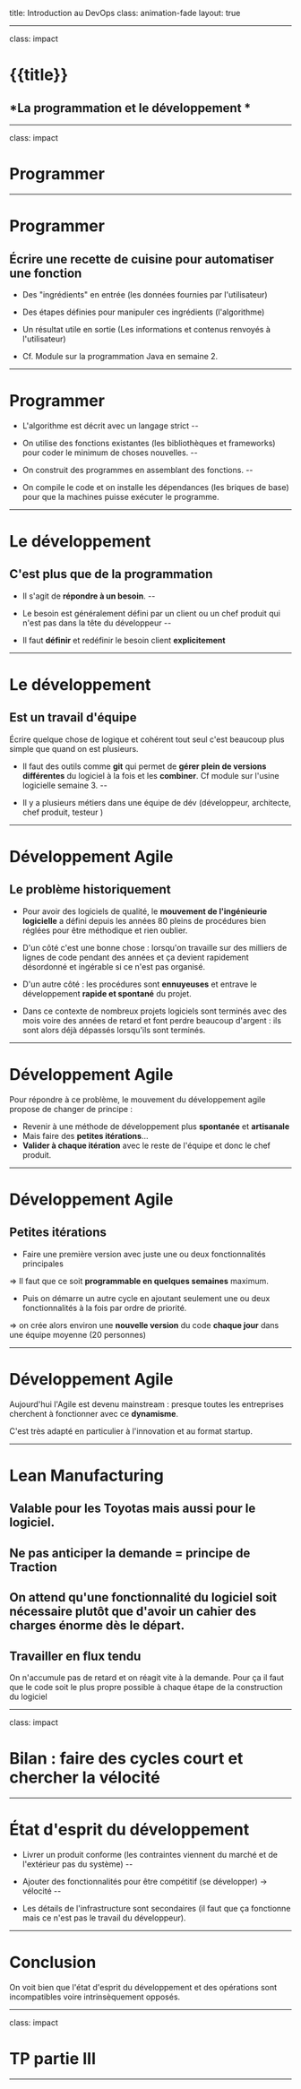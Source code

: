 title: Introduction au DevOps
class: animation-fade
layout: true

<!-- This slide will serve as the base layout for all your slides -->
<!--
.bottom-bar[
  {{title}}
]
-->

---

class: impact

# {{title}}
## *La programmation et le développement *

---

class: impact

# Programmer

---

# Programmer

## Écrire une recette de cuisine pour automatiser une fonction

- Des "ingrédients" en entrée (les données fournies par l'utilisateur)

- Des étapes définies pour manipuler ces ingrédients (l'algorithme)

- Un résultat utile en sortie (Les informations et contenus renvoyés à l'utilisateur)

- Cf. Module sur la programmation Java en semaine 2.

---

# Programmer

- L'algorithme est décrit avec un langage strict
--

- On utilise des fonctions existantes (les bibliothèques et frameworks) pour coder le minimum de choses nouvelles.
--

- On construit des programmes en assemblant des fonctions.
--

- On compile le code et on installe les dépendances (les briques de base) pour que la machines puisse exécuter le programme.

---

# Le développement

## C'est plus que de la programmation

- Il s'agit de **répondre à un besoin**.
--

- Le besoin est généralement défini par un client ou un chef produit qui n'est pas dans la tête du développeur
--

- Il faut **définir** et redéfinir le besoin client **explicitement**

---

# Le développement

## Est un travail d'équipe

Écrire quelque chose de logique et cohérent tout seul c'est beaucoup plus simple que quand on est plusieurs.

- Il faut des outils comme **git** qui permet de **gérer plein de versions différentes** du logiciel à la fois et les **combiner**. Cf module sur l'usine logicielle semaine 3.
--

- Il y a plusieurs métiers dans une équipe de dév (développeur, architecte, chef produit, testeur )

--- 

# Développement Agile

## Le problème historiquement

- Pour avoir des logiciels de qualité, le **mouvement de l'ingénieurie logicielle** a défini depuis les années 80 pleins de procédures bien réglées pour être méthodique et rien oublier.

- D'un côté c'est une bonne chose : lorsqu'on travaille sur des milliers de lignes de code pendant des années et ça devient rapidement désordonné et ingérable si ce n'est pas organisé.

- D'un autre côté : les procédures sont **ennuyeuses** et entrave le développement **rapide et spontané** du projet.

- Dans ce contexte de nombreux projets logiciels sont terminés avec des mois voire des années de retard et font perdre beaucoup d'argent : ils sont alors déjà dépassés lorsqu'ils sont terminés.

---

# Développement Agile

Pour répondre à ce problème, le mouvement du développement agile propose de changer de principe :

- Revenir à une méthode de développement plus **spontanée** et **artisanale**
- Mais faire des **petites itérations**...
- **Valider à chaque itération** avec le reste de l'équipe et donc le chef produit.

---

# Développement Agile
## Petites itérations

- Faire une première version avec juste une ou deux fonctionnalités principales

=> Il faut que ce soit **programmable en quelques semaines** maximum.

- Puis on démarre un autre cycle en ajoutant seulement une ou deux fonctionnalités à la fois par ordre de priorité.

=> on crée alors environ une **nouvelle version** du code **chaque jour** dans une équipe moyenne (20 personnes)

---

# Développement Agile

Aujourd'hui l'Agile est devenu mainstream : presque toutes les entreprises cherchent à fonctionner avec ce **dynamisme**.

C'est très adapté en particulier à l'innovation et au format startup.

---

# Lean Manufacturing

Valable pour les Toyotas mais aussi pour le logiciel.
--

## Ne pas anticiper la demande = principe de Traction

On attend qu'une fonctionnalité du logiciel soit nécessaire plutôt que d'avoir un cahier des charges énorme dès le départ.
--

## Travailler en flux tendu

On n'accumule pas de retard et on réagit vite à la demande. Pour ça il faut que le code soit le plus propre possible à chaque étape de la construction du logiciel

---

class: impact

# Bilan : faire des cycles court et chercher la vélocité

---

# État d'esprit du développement

- Livrer un produit conforme (les contraintes viennent du marché et de l'extérieur pas du système)
--

- Ajouter des fonctionnalités pour être compétitif (se développer) -> vélocité
--

- Les détails de l'infrastructure sont secondaires (il faut que ça fonctionne mais ce n'est pas le travail du développeur).

---

# Conclusion

On voit bien que l'état d'esprit du développement et des opérations sont incompatibles voire intrinsèquement opposés.

---

class: impact

# TP partie III

---

